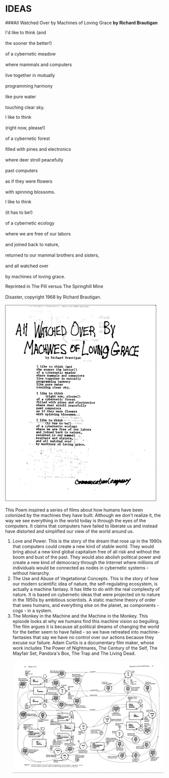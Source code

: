 IDEAS
=====
###All Watched Over by Machines of Loving Grace
__by Richard Brautigan__</br>  

I'd like to think (and</br>  
the sooner the better!)</br>  
of a cybernetic meadow</br>  
where mammals and computers</br>  
live together in mutually</br>  
programming harmony</br>  
like pure water</br>  
touching clear sky.</br>  

I like to think</br>  
(right now, please!)</br>  
of a cybernetic forest</br>  
filled with pines and electronics</br>  
where deer stroll peacefully</br>  
past computers</br>  
as if they were flowers</br>  
with spinning blossoms.</br>  

I like to think</br>  
(it has to be!)</br>  
of a cybernetic ecology</br>  
where we are free of our labors</br>  
and joined back to nature,</br>  
returned to our mammal brothers and sisters,</br>  
and all watched over</br>  
by machines of loving grace.</br>  

Reprinted in The Pill versus The Springhill Mine</br>  
Disaster, copyright 1968 by Richard Brautigan.</br>  
[![Poem](https://raw.githubusercontent.com/fitosegrera/ResearchDocs/master/cybernetics/images/allWatchedOver.gif)](#features)</br>  
This Poem inspired a series of films about how humans have been colonized by the machines they have built. Although we don't realize it, the way we see everything in the world today is through the eyes of the computers. It claims that computers have failed to liberate us and instead have distorted and simplified our view of the world around us.</br>  
1. Love and Power. This is the story of the dream that rose up in the 1990s that computers could create a new kind of stable world. They would bring about a new kind global capitalism free of all risk and without the boom and bust of the past. They would also abolish political power and create a new kind of democracy through the Internet where millions of individuals would be connected as nodes in cybernetic systems - without hierarchy.</br>  
2. The Use and Abuse of Vegetational Concepts. This is the story of how our modern scientific idea of nature, the self-regulating ecosystem, is actually a machine fantasy. It has little to do with the real complexity of nature. It is based on cybernetic ideas that were projected on to nature in the 1950s by ambitious scientists. A static machine theory of order that sees humans, and everything else on the planet, as components - cogs - in a system.</br>  
3. The Monkey in the Machine and the Machine in the Monkey. This episode looks at why we humans find this machine vision so beguiling. The film argues it is because all political dreams of changing the world for the better seem to have failed - so we have retreated into machine-fantasies that say we have no control over our actions because they excuse our failure.
Adam Curtis is a documentary film maker, whose work includes The Power of Nightmares, The Century of the Self, The Mayfair Set, Pandora's Box, The Trap and The Living Dead.</br>  
[![Model of the World](https://raw.githubusercontent.com/fitosegrera/ResearchDocs/master/cybernetics/images/WD_Diagram.jpeg)](#features)
